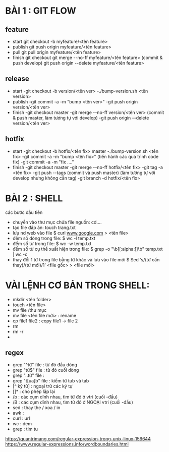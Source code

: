 # BÀI 1 : GIT FLOW
 
## feature
- start
git checkout -b myfeature/<tên feature> <develop>
- publish
git push origin myfeature/<tên feature>
- pull
git pull origin myfeature/<tên feature>
- finish
git checkout <develop>
git merge --no-ff myfeature/<tên feature>
(commit & push develop)
git push origin --delete myfeature/<tên feature>
 
## release
- start
-git checkout -b version/<tên ver>
-./bump-version.sh <tên version>
- publish
-git commit -a -m "bump <tên ver>"
-git push origin version/<tên ver>
- finish
-git checkout master
-git merge --no-ff version/<tên ver>
(commit & push master, làm tương tự với develop)
-git push origin --delete version/<tên ver>
## hotfix
- start
-git checkout -b hotfix/<tên fix> master
-./bump-version.sh <tên fix> 
-git commit -a -m "bump <tên fix>"
(tiền hành các quá trình code fix)
-git commit -a -m "fix ...."
- finish
-git checkout master 
-git merge --no-ff hotfix/<tên fix>
-git tag -a <tên fix>
-git push --tags
(commit và push master)
(làm tương tự với develop nhưng không cần tag)
-git branch -d hotfix/<tên fix>
 
# BÀI 2 : SHELL
các bước đầu tiên
- chuyển vào thư mục chứa file nguồn: cd....
- tạo file đáp án: touch trang.txt
- lưu nd web vào file
$ curl www.google.com > <tên file>
- đếm số dòng trong file: 
$ wc -l temp.txt 
- đếm số từ trong file:
$ wc -w temp.txt
- đếm số từ cụ thể xuất hiện trong file:
$ grep -o "\b[[:alpha:]]\b" temp.txt | wc -c 
- thay đổi 1 từ trong file bằng từ khác và lưu vào file mới
$ Sed ‘s/(từ cần thay)/(từ mới)/1’ <file gốc> >  <file mới>
 
# VÀI LỆNH CƠ BẢN  TRONG SHELL:
- mkdir <tên folder> 
- touch <tên file>
- mv file /thư mục
- mv file <tên file mới> : rename
- cp file1 file2 : copy file1 -> file 2
- rm <file>  
- rm -r <folder>
- 
## regex 
- grep "^từ" file : từ đó đầu dòng
- grep "từ$" file : từ đó cuối dòng
- grep "..từ" file : 
- grep "t[ua]b" file : kiếm từ tub và tab
- [^ ký từ] : ngoại trừ các ký tự
- []* : cho phép lặp lại
- /b : các cụm dính nhau, tìm từ đó ở vtri (cuối -đầu)
- /B : các cụm dính nhau, tìm từ đó ở NGOẠI vtri (cuối -đầu)
- sed : thay the / xoa / in
- awk : 
- curl : url
- wc : dem
- grep : tim tu

https://quantrimang.com/regular-expression-trong-unix-linux-156644
https://www.regular-expressions.info/wordboundaries.html
